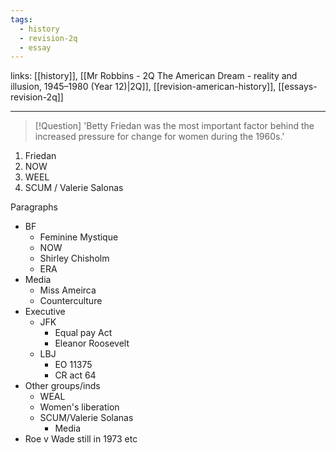 ```yaml
---
tags:
  - history
  - revision-2q
  - essay
---
```


links: [[history]], [[Mr Robbins - 2Q The American Dream - reality and illusion, 1945–1980 (Year 12)|2Q]], [[revision-american-history]], [[essays-revision-2q]]

***

> [!Question]
> 'Betty Friedan was the most important factor behind the increased pressure for change for women during the 1960s.'

1. Friedan
2. NOW
3. WEEL
4. SCUM / Valerie Salonas

Paragraphs

- BF
	- Feminine Mystique
	- NOW
	- Shirley Chisholm
	- ERA
- Media
	- Miss Ameirca
	- Counterculture
- Executive
	- JFK
		- Equal pay Act
		- Eleanor Roosevelt
	- LBJ
		- EO 11375
		- CR act 64
- Other groups/inds
	- WEAL
	- Women's liberation
	- SCUM/Valerie Solanas
		- Media
- Roe v Wade still in 1973 etc
